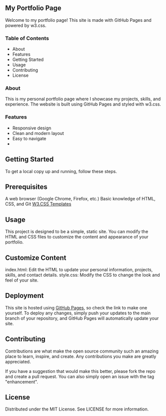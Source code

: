 ## My Portfolio Page
Welcome to my portfolio page! This site is made with GitHub Pages and powered by w3.css.

### Table of Contents
- About
- Features
- Getting Started
- Usage
- Contributing
- License

### About
This is my personal portfolio page where I showcase my projects, skills, and experience. The website is built using GitHub Pages and styled with w3.css.

### Features

- Responsive design
- Clean and modern layout
- Easy to navigate
- 
## Getting Started
To get a local copy up and running, follow these steps.

## Prerequisites
A web browser (Google Chrome, Firefox, etc.)
Basic knowledge of HTML, CSS, and Git
[W3.CSS Templates](https://www.w3schools.com/w3css/w3css_templates.asp)

## Usage
This project is designed to be a simple, static site. You can modify the HTML and CSS files to customize the content and appearance of your portfolio.

## Customize Content
index.html: Edit the HTML to update your personal information, projects, skills, and contact details.
style.css: Modify the CSS to change the look and feel of your site.

## Deployment
This site is hosted using [GitHub Pages](https://pages.github.com/), so check the link to make one yourself. To deploy any changes, simply push your updates to the main branch of your repository, and GitHub Pages will automatically update your site.

## Contributing
Contributions are what make the open source community such an amazing place to learn, inspire, and create. Any contributions you make are greatly appreciated.

If you have a suggestion that would make this better, please fork the repo and create a pull request. You can also simply open an issue with the tag "enhancement".

## License
Distributed under the MIT License. See LICENSE for more information.
